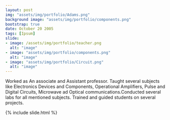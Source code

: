 ```yaml
---
layout: post
img: "assets/img/portfolio/Adams.png"
background image: "assets/img/portfolio/components.png"
bootstrap: true
date: October 20 2005
tags: [Ipsum]
slide:
- image: /assets/img/portfolio/teacher.png
  alt: "image"
- image: "assets/img/portfolio/components.png"
  alt: "image"
- image: "assets/img/portfolio/Circuit.png"
  alt: "image"
---
```



Worked as An associate and Assistant professor. 
Taught several subjects like Electronics Devices and Components, Operational Amplifiers, Pulse and Digital Circuits, Microwave ad Optical communications.Conducted several labs for all mentioned subjects.
Trained  and guided students on several projects.

{% include slide.html %}